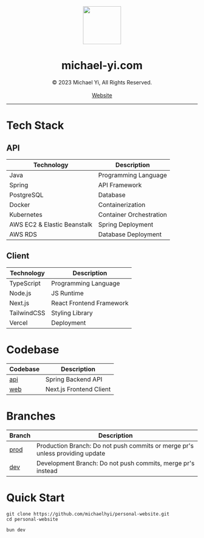 <div align="center">
<img src="https://www.michael-yi.com/Michael.png" width="100" height="100" />
<h1>michael-yi.com</h1>
© 2023 Michael Yi, All Rights Reserved.
<br/>
<br/>
<a href="https://www.michael-yi.com/">Website</a>
</div>
<hr/>

# Tech Stack

## API

| Technology                  | Description             |
| --------------------------- | ----------------------- |
| Java                        | Programming Language    |
| Spring                      | API Framework           |
| PostgreSQL                  | Database                |
| Docker                      | Containerization        |
| Kubernetes                  | Container Orchestration |
| AWS EC2 & Elastic Beanstalk | Spring Deployment       |
| AWS RDS                     | Database Deployment     |

## Client

| Technology  | Description              |
| ----------- | ------------------------ |
| TypeScript  | Programming Language     |
| Node.js     | JS Runtime               |
| Next.js     | React Frontend Framework |
| TailwindCSS | Styling Library          |
| Vercel      | Deployment               |

# Codebase

| Codebase                                                                  | Description             |
| ------------------------------------------------------------------------- | ----------------------- |
| [api](https://github.com/michaelhyi/personal-website/tree/prod/api)       | Spring Backend API      |
| [web](https://github.com/michaelhyi/personal-website/tree/prod/web) | Next.js Frontend Client |

# Branches

| Branch                                                           | Description                                                                  |
| ---------------------------------------------------------------- | ---------------------------------------------------------------------------- |
| [prod](https://github.com/michaelhyi/personal-website/tree/prod) | Production Branch: Do not push commits or merge pr's unless providing update |
| [dev](https://github.com/michaelhyi/personal-website/tree/dev)   | Development Branch: Do not push commits, merge pr's instead                  |

# Quick Start

```shell
git clone https://github.com/michaelhyi/personal-website.git
cd personal-website

bun dev
```
